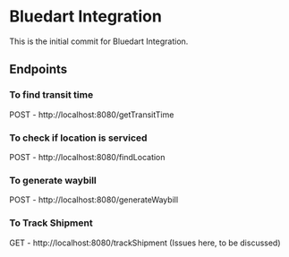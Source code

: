 # Bluedart Integration
This is the initial commit for Bluedart Integration. 

## Endpoints 
### To find transit time 
POST - http://localhost:8080/getTransitTime
### To check if location is serviced 
POST - http://localhost:8080/findLocation
### To generate waybill
POST - http://localhost:8080/generateWaybill
### To Track Shipment
GET - http://localhost:8080/trackShipment (Issues here, to be discussed)





